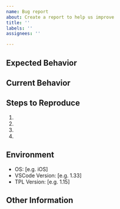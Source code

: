 ```yaml
---
name: Bug report
about: Create a report to help us improve
title: ''
labels: ''
assignees: ''

---
```


<!--- Provide a general summary of the issue in the Title above -->

## Expected Behavior
<!--- Tell us what should happen -->

## Current Behavior
<!--- Tell us what happens instead of the expected behavior -->

## Steps to Reproduce
<!--- Provide a link to a live example, or an unambiguous set of steps to -->
<!--- reproduce this bug. Include code to reproduce, if relevant -->
1.
1.
1.
1.

## Environment
 - OS: [e.g. iOS]
 - VSCode Version: [e.g. 1.33]
 - TPL Version: [e.g. 1.15]

<!--- Provide a general summary of the issue in the Title above -->

## Other Information
<!--- Provide more information, suggest a fix, or anything else you want to include.
